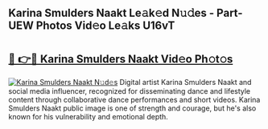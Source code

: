 ## Karina Smulders Naakt Le𝚊k𝚎d N𝚞𝚍es - Part-UEW Photos Vid𝚎o Le𝚊ks U16vT

# <h2><a href="http://fbaj8q.evod.top/?m=Karina+Smulders+Naakt">🔗 👉🔴 Karina Smulders Naakt Vid𝚎o Ph𝚘t𝚘s</a></h2>

[![Karina Smulders Naakt N𝚞d𝚎s](https://i.imgur.com/8V9OHl7.gif)](http://fbaj8q.evod.top/?m=Karina+Smulders+Naakt)
Digital artist Karina Smulders Naakt and social media influencer, recognized for disseminating dance and lifestyle content through collaborative dance performances and short videos. Karina Smulders Naakt public image is one of strength and courage, but he's also known for his vulnerability and emotional depth. 

